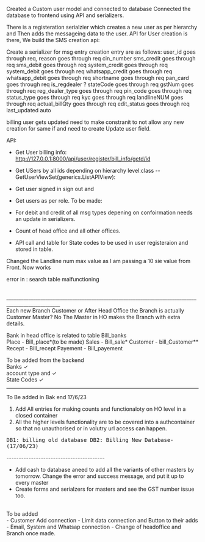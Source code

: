 Created a Custom user model and connected to database 
Connected the database to frontend using API and serializers.

There is a registeration serialzier which creates a new user as per hierarchy and Then adds the messageing data to the user.
API for User creation is there, We build the SMS creation api:

Create a serializer for msg entry creation 
entry are as follows:
user_id goes through req, 
reason goes through req
cin_number 
sms_credit goes through req
sms_debit goes through req
system_credit goes through req 
system_debit goes through req 
whatsapp_credit goes through req 
whatsapp_debit goes through req 
shortname goes through req
pan_card goes through req
is_regdealer ?
stateCode goes through req
gstNum goes through req
reg_dealer_type goes through req
pin_code goes through req
status_type goes through req
kyc goes through req
landlineNUM goes through req
actual_billQty goes through req
edit_status goes through req
last_updated auto

billing user gets updated need to make constranit to not allow any new creation for same if and need to create Update user field.


API:
- Get User billing info: http://127.0.0.1:8000/api/user/register/bill_info/getd/id
- Get USers by all ids depending on hierarchy level:class --GetUserViewSet(generics.ListAPIView):
- Get user signed in sign out and
- Get users as per role.
To be made:

- For debit and credit of all msg types depening on confoirmation needs an update in serializers.
- Count of head office and all other offices.
- API call and table for State codes to be used in user registeraion and stored in table.



Changed the Landline num max value as I am passing a 10 sie value from Front. Now works


error in :
search table malfunctioning

<br>
____________________________________________________________________________________________________<br>
Each new Branch Customer or 
After Head Office the Branch is actually Customer Master? No The Master in HO makes the Branch with extra details.

Bank in head office is related to table Bill_banks
<br>
Place - Bill_place*(to be made)
Sales - Bill_sale*
Customer - bill_Customer**
Recept - Bill_recept
Payement - Bill_payement  


To be added from the backend <br> 
Banks   &#x2713; <br>
account type and &#x2713; <br>
State Codes &#x2713; <br>

----------------------------------------------
To Be added in Bak end 17/6/23
1. Add All entries for making counts and functionaloty on HO level in a closed container
2. All the higher levels functionality are to be covered into a authcontainer so that no unauthorised or in volutry url access can happen. <br>

<kbd>
DB1: billing old database
DB2: Billing New Database- (17/06/23)
</kbd>

----------------------------------------<br>
- Add cash to database aneed to add all the variants of other masters by tomorrow. 
Change the error and success message, and put it up to every master<br>
- Create forms and serialzers for masters and see the GST number issue too.
<br>
To be added<br>
- Customer Add connection 
- Limit data connection and Button to their adds 
- Email, System and Whatsap connection
- Change of headoffice and Branch once made.